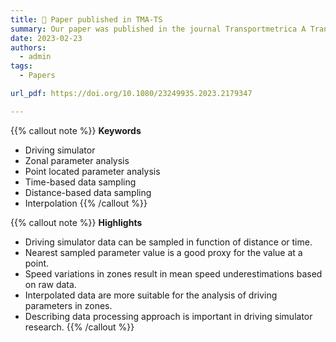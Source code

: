 ```yaml
---
title: 📄 Paper published in TMA-TS
summary: Our paper was published in the journal Transportmetrica A Transport Science.
date: 2023-02-23
authors:
  - admin
tags:
  - Papers

url_pdf: https://doi.org/10.1080/23249935.2023.2179347

---
```


{{% callout note %}}
**Keywords**
- Driving simulator
- Zonal parameter analysis
- Point located parameter analysis
- Time-based data sampling
- Distance-based data sampling
- Interpolation
{{% /callout %}}

{{% callout note %}}
**Highlights**
- Driving simulator data can be sampled in function of distance or time.
- Nearest sampled parameter value is a good proxy for the value at a point.
- Speed variations in zones result in mean speed underestimations based on raw data.
- Interpolated data are more suitable for the analysis of driving parameters in zones.
- Describing data processing approach is important in driving simulator research.
{{% /callout %}}
